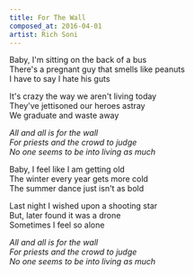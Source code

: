 ```yaml
---
title: For The Wall
composed_at: 2016-04-01
artist: Rich Soni
---
```


Baby, I'm sitting on the back of a bus  
There's a pregnant guy that smells like peanuts  
I have to say I hate his guts  

It's crazy the way we aren't living today  
They've jettisoned our heroes astray  
We graduate and waste away  

*All and all is for the wall*  
*For priests and the crowd to judge*  
*No one seems to be into living as much*  

Baby, I feel like I am getting old  
The winter every year gets more cold  
The summer dance just isn't as bold  

Last night I wished upon a shooting star  
But, later found it was a drone  
Sometimes I feel so alone  

*All and all is for the wall*  
*For priests and the crowd to judge*  
*No one seems to be into living as much*  
